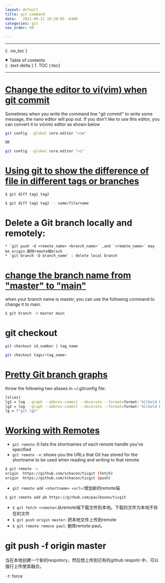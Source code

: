 ```yaml
---
layout: default
title: git command
date:   2021-09-11 20:28:05 -0400
categories: git
nav_order: 99

---
```


---
{: .no_toc }

<details open markdown="block">
  <summary>
    Table of contents
  </summary>
  {: .text-delta }
1. TOC
{:toc}
</details>

---

# [Change the editor to vi(vim) when git commit](https://askubuntu.com/questions/1211050/default-editor-for-git-set-to-nano-how)

Sometimes when you write the command line "git commit" to write some message, the nano editor will pop out. If you don't like to use this editor, you can convert it to vi(vim) editor as shown below

```bash
git config --global core.editor "vim"

OR 

git config --global core.editor "vi"
```

# [Using git to show the difference of file in different tags or branches](https://stackoverflow.com/questions/3211809/how-to-compare-two-tags-with-git)

```bash
$ git diff tag1 tag2 

$ git diff tag1 tag2 -- some/file/name

```

# Delete a Git branch locally and remotely:

    * `git push -d <remote_name> <branch_name>` ,and `<remote_name>` may be origin.删除remote端brach
    * `git branch -D branch_name` : delete local branch

# [change the branch name from "master" to "main"](https://www.git-tower.com/learn/git/faq/git-rename-master-to-main)

when your branch name is master, you can use the following command to change it to main.

```bash
$ git branch -m master main
```


# git checkout

```bash
git checkout id_number | tag_name

git checkout tags/<tag_name>

```

# [Pretty Git branch graphs](https://stackoverflow.com/questions/1057564/pretty-git-branch-graphs)
 
throw the following two aliases in ~/.gitconfig file:
 
```bash
[alias]
lg1 = log --graph --abbrev-commit --decorate --format=format:'%C(bold blue)%h%C(reset) - %C(bold green)(%ar)%C(reset) %C(white)%s%C(reset) %C(dim white)- %an%C(reset)%C(bold yellow)%d%C(reset)' --all
lg2 = log --graph --abbrev-commit --decorate --format=format:'%C(bold blue)%h%C(reset) - %C(bold cyan)%aD%C(reset) %C(bold green)(%ar)%C(reset)%C(bold yellow)%d%C(reset)%n''          %C(white)%s%C(reset) %C(dim white)- %an%C(reset)' --all
lg = !"git lg1"
```

# [Working with Remotes](https://git-scm.com/book/en/v2/Git-Basics-Working-with-Remotes)

- `git remote`: It lists the shortnames of each remote handle you’ve specified
- `git remote -v`: shows you the URLs that Git has stored for the shortname to be used when reading and writing to that remote

```bash
$ git remote -v
origin  https://github.com/schacon/ticgit (fetch)
origin  https://github.com/schacon/ticgit (push)
```

- `git remote add <shortname> <url>`:增加新的remote端

```bash
$ git remote add pb https://github.com/paulboone/ticgit
```

- `$ git fetch <remote>`:从remote端下载文件到本地。下载的文件为本地不存在的文件
- `$ git push origin master`: 把本地文件上传到remote
- `$ git remote remove paul`: 删除remote paul。


# git push -f origin master

当在本地创建一个新的respotory，然后想上传到已有的github respotir 中，可以强行上传使其融合。

`-f`: force 
